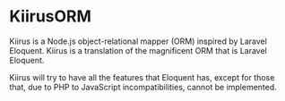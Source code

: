 # KiirusORM

Kiirus is a Node.js object-relational mapper (ORM) inspired by Laravel Eloquent. Kiirus is a translation of the magnificent ORM that is Laravel Eloquent.

Kiirus will try to have all the features that Eloquent has, except for those that, due to PHP to JavaScript incompatibilities, cannot be implemented.
